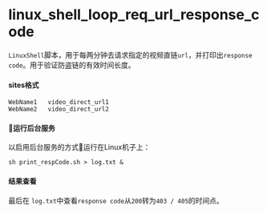 # linux_shell_loop_req_url_response_code
`LinuxShell`脚本，用于每两分钟去请求指定的视频直链`url`，并打印出`response code`。用于验证防盗链的有效时间长度。


#### sites格式
```
WebName1   video_direct_url1
WebName2   video_direct_url2
```
#### 运行后台服务
以启用后台服务的方式运行在Linux机子上：
````
sh print_respCode.sh > log.txt &
````

#### 结果查看
最后在 `log.txt`中查看`response code`从`200`转为`403 / 405`的时间点。